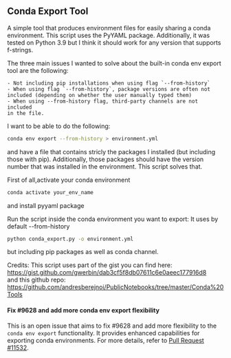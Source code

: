 ## Conda Export Tool

A simple tool that produces environment files for
easily sharing a conda environment. This script uses the PyYAML package.
Additionally, it was tested on Python 3.9 but I think it should work for
any version that supports f-strings.

The three main issues I wanted to solve about the built-in
conda env export tool are the following:

    - Not including pip installations when using flag `--from-history`
    - When using flag `--from-history`, package versions are often not
    included (depending on whether the user manually typed them)
    - When using --from-history flag, third-party channels are not included
    in the file.

I want to be able to do the following:
```sh
conda env export --from-history > environment.yml
```
and have a file that contains stricly the packages I installed (but including
those with pip). Additionally, those packages should have the version number
that was installed in the environment. This script solves that. 

First of all,activate your conda environment
```sh
conda activate your_env_name
```
and install pyyaml package

Run the script inside the conda environment you want to export:
It uses by default --from-history

```sh
python conda_export.py -o environment.yml
```

but including pip packages as well as conda channel.

Credits:
This script uses part of the gist you can find here:
https://gist.github.com/gwerbin/dab3cf5f8db07611c6e0aeec177916d8  
and this github repo:   
https://github.com/andresberejnoi/PublicNotebooks/tree/master/Conda%20Tools


#### Fix #9628 and add more conda env export flexibility

This is an open issue that aims to fix #9628 and add more flexibility to the `conda env export` functionality. It provides enhanced capabilities for exporting conda environments. For more details, refer to [Pull Request #11532](https://github.com/conda/conda/pull/11532).
